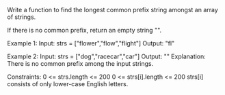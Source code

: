 Write a function to find the longest common prefix string amongst an array of strings.

If there is no common prefix, return an empty string "".

Example 1:
Input: strs = ["flower","flow","flight"]
Output: "fl"

Example 2:
Input: strs = ["dog","racecar","car"]
Output: ""
Explanation: There is no common prefix among the input strings.

Constraints:
0 <= strs.length <= 200
0 <= strs[i].length <= 200
strs[i] consists of only lower-case English letters.
